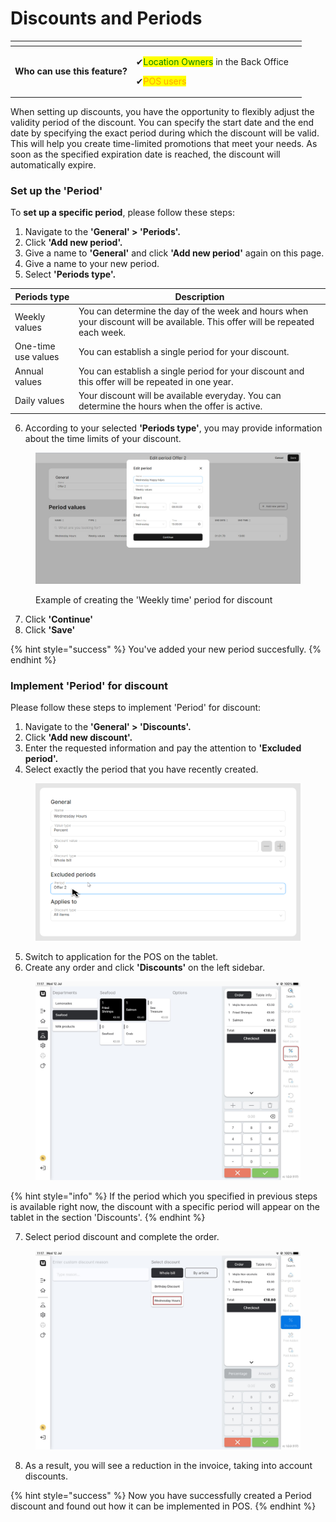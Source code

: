 # Discounts and Periods

<table data-card-size="large" data-view="cards" data-full-width="false"><thead><tr><th></th><th></th><th></th></tr></thead><tbody><tr><td><strong>Who can use this feature?</strong></td><td><p><span data-gb-custom-inline data-tag="emoji" data-code="2714">✔</span><mark style="color:green;">Location Owners</mark> in the Back Office</p><p><span data-gb-custom-inline data-tag="emoji" data-code="2714">✔</span><mark style="color:orange;">POS users</mark> </p></td><td></td></tr></tbody></table>

When setting up discounts, you have the opportunity to flexibly adjust the validity period of the discount. You can specify the start date and the end date by specifying the exact period during which the discount will be valid. This will help you create time-limited promotions that meet your needs. As soon as the specified expiration date is reached, the discount will automatically expire.

### Set up the 'Period'

To **set up a specific period**, please follow these steps:

1. Navigate to the **'General' > 'Periods'.**&#x20;
2. Click **'Add new period'.**
3. Give a name to **'General'** and click **'Add new period'** again on this page.
4. Give a name to your new period.
5. Select **'Periods type'.**

| Periods type        | Description                                                                                                                  |
| ------------------- | ---------------------------------------------------------------------------------------------------------------------------- |
| Weekly values       | You can determine the day of the week and hours when your discount will be available. This offer will be repeated each week. |
| One-time use values | You can establish a single period for your discount.                                                                         |
| Annual values       | You can establish a single period for your discount and this offer will be repeated in one year.                             |
| Daily values        | Your discount will be available everyday. You can determine the hours when the offer is active.                              |

6. According to your selected **'Periods type'**, you may provide information about the time limits of your discount.

<figure><img src="../../.gitbook/assets/periods.jpg" alt=""><figcaption><p>Example of creating the 'Weekly time' period for discount</p></figcaption></figure>

7. Click **'Continue'**
8. Click **'Save'**

{% hint style="success" %}
You've added your new period succesfully.
{% endhint %}

### Implement 'Period' for discount

Please follow these steps to implement 'Period' for discount:

1. Navigate to the **'General' > 'Discounts'.**
2. Click **'Add new discount'.**
3. Enter the requested information and pay the attention to **'Excluded period'.**
4. Select exactly the period that you have recently created.

<figure><img src="../../.gitbook/assets/2023-07-22_14-14-53.png" alt=""><figcaption></figcaption></figure>

5. Switch to application for the POS on the tablet.
6. Create any order and click **'Discounts'** on the left sidebar.

<figure><img src="../../.gitbook/assets/discounts-periods.jpg" alt=""><figcaption></figcaption></figure>

{% hint style="info" %}
If the period which you specified in previous steps is available right now, the discount with a specific period will appear on the tablet in the section 'Discounts'.&#x20;
{% endhint %}

7. Select period discount and complete the order.

<figure><img src="../../.gitbook/assets/periods (1).jpg" alt=""><figcaption></figcaption></figure>

8. As a result, you will see a reduction in the invoice, taking into account discounts.

{% hint style="success" %}
Now you have successfully created a Period discount and found out how it can be implemented in POS.
{% endhint %}
